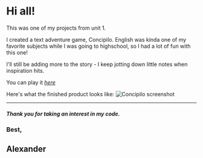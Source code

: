 # Hi all!

This was one of my projects from unit 1.

I created a text adventure game, Concipilo. English was kinda one of my favorite subjects while I was going to highschool, so I had a lot of fun with this one!

I'll still be adding more to the story - I keep jotting down little notes when inspiration hits.

You can play it [_here_](https://lexscher.github.io/Concipilo/)

Here's what the finished product looks like:
![Concipilo screenshot](https://i.imgur.com/VgK74v3.png)

---

##### Thank you for taking an interest in my code.

### Best,

## Alexander
